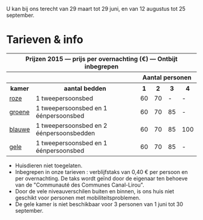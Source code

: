 U kan bij ons terecht van 29 maart tot 29 juni, en van 12 augustus tot 25 september.

# Tarieven & info

<table>
  <tr>
    <th colspan="6">Prijzen 2015 &mdash; prijs per overnachting (€) &mdash; Ontbijt inbegrepen</th>
  </tr>
  <tr>
    <th colspan="2"></th>
    <th colspan="4">Aantal personen</th>
  </tr>
  <tr>
    <th>kamer</th>
    <th>aantal bedden</th>
    <th>1</th> <th>2</th> <th>3</th> <th>4</th>
  </tr>
  <tr>
    <td><a href="/fr/kamers/kamer-roos">roze</a></td>
    <td>1 tweepersoonsbed</td>
    <td>60</td> <td>70</td> <td>-</td> <td>-</td>
  </tr>
  <tr>
    <td><a href="/fr/kamers/kamer-groen">groene</a></td>
    <td>1 tweepersoonsbed en 1 éénpersoonsbed</td>
    <td>60</td> <td>70</td> <td>85</td> <td>-</td>
  </tr>
  <tr>
    <td><a href="/fr/kamers/kamer-blauw">blauwe</a></td>
    <td>1 tweepersoonsbed en 2 éénpersoonsbedden</td>
    <td>60</td> <td>70</td> <td>85</td> <td>100</td> 
  </tr>
  <tr>
    <td><a href="/fr/kamers/kamer-geel">gele</a></td>
    <td>1 tweepersoonsbed en 1 éénpersoonsbed</td>
    <td>60</td> <td>70</td> <td>85</td> <td>-</td>
  </tr>
</table>

* Huisdieren niet toegelaten.
* Inbegrepen in onze tarieven : verblijfstaks van 0,40 € per persoon en per overnachting. De taks wordt geïnd door de eigenaar ten behoeve van de "Communauté des Communes Canal-Lirou". 
* Door de vele niveauverschilen buiten en binnen, is ons huis niet geschikt voor personen met mobiliteitsproblemen.
* De gele kamer is niet beschikbaar voor 3 personen van 1 juni tot 30 september.

